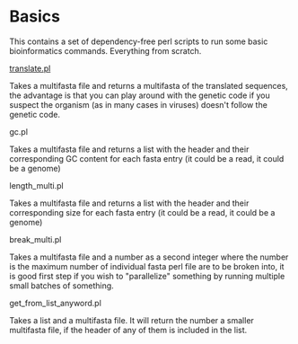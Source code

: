 # Basics
This contains a set of dependency-free perl scripts to run some basic bioinformatics commands. Everything from scratch.

[translate.pl](SCRIPTS/translate.pl)

Takes a multifasta file and returns a multifasta of the translated sequences, the advantage is that you can play around with the genetic code if you suspect the organism (as in many cases in viruses) doesn't follow the genetic code. 

gc.pl

Takes a multifasta file and returns a list with the header and their corresponding GC content for each fasta entry (it could be a read, it could be a genome)

length_multi.pl 

Takes a multifasta file and returns a list with the header and their corresponding size for each fasta entry (it could be a read, it could be a genome)

break_multi.pl

Takes a multifasta file and a number as a second integer where the number is the maximum number of individual fasta perl file are to be broken into, it is good first step if you wish to "parallelize" something by running multiple small batches of something.

get_from_list_anyword.pl

Takes a list and a multifasta file. It will return the number a smaller multifasta file, if the header of any of them is included in the list.


